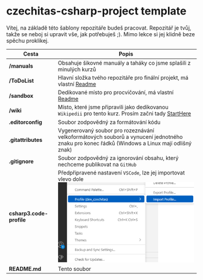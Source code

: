 # czechitas-csharp-project template

Vítej, na základě této šablony repozitáře budeš pracovat. Repozitář je tvůj, takže se neboj si upravit vše, jak potřebuješ ;). Mimo lekce si jej klidně beze spěchu proklikej.

| Cesta                    | Popis                                                                                                                                        |
| ------------------------ | -------------------------------------------------------------------------------------------------------------------------------------------- |
| **/manuals**             | Obsahuje šikovné manuály a taháky co jsme splašili z minulých kurzů                                                                          |
| **/ToDoList**             | Hlavní složka tvého repozitáře pro finální projekt, má vlastní [Readme](ToDoList/Readme.md)                                                   |
| **/sandbox**             | Dedikované místo pro procvičování, má vlastní [Readme](sandbox/Readme.md)                                                                    |
| **/wiki**                | Místo, které jsme připravili jako dedikovanou `Wikipedii` pro tento kurz. Prosím začni tady [StartHere](wiki/00%20StartHere.md)              |
| **.editorconfig**        | Soubor zodpovědný za formátování kódu                                                                                                        |
| **.gitattributes**       | Vygenerovaný soubor pro rozeznávání velkoformátových souborů a vynucení jednotného znaku pro konec řádků (Windows a Linux mají odlišný znak) |
| **.gitignore**           | Soubor zodpovědný za ignorování obsahu, který nechceme publikovat na `GitHub`                                                                |
| **csharp3.code-profile** | Předpřipravené nastavení `VSCode`, lze jej importovat vlevo dole ![alt text](image.png)                                                      |
| **README.md**            | Tento soubor                                                                                                                                 |
